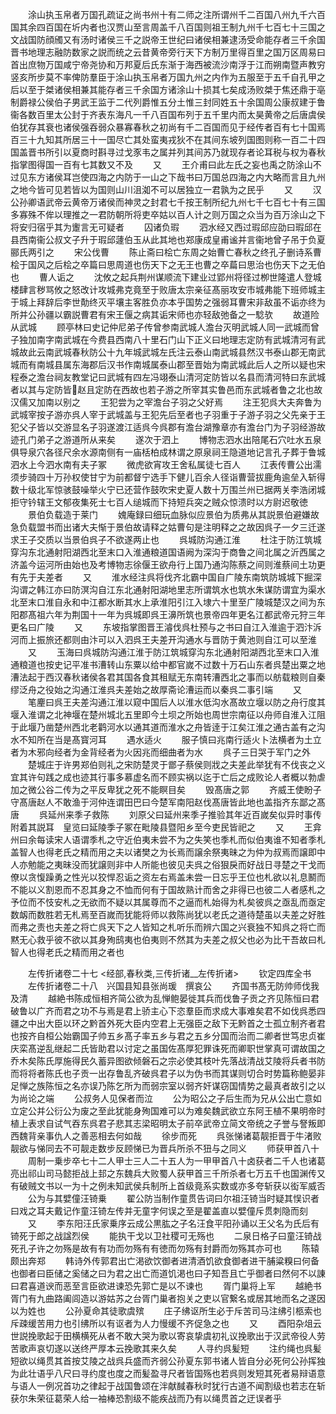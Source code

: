 <!-- { "loadSidebar": true } -->
　　涂山执玉帛者万国孔疏证之尚书州十有二师之注所谓州千二百国八州九千六百国其余四百国在圻内者也汉贾山至言周盖千八百国则祖王制九州千七百七十三国之文战国防顔斶又有汤时诸侯三千之説帝王世纪曰诸侯相兼逮汤受命能存者三千余国晋书地理志融防数家之説而统之云昔黄帝旁行天下方制万里得百里之国万区周易曰首出庶物万国咸宁帝尧协和万邦夏后氏东渐于海西被流沙南浮于江而朔南暨声教穷竖亥所步莫不率俾防羣臣于涂山执玉帛者万国九州之内作为五服至于五千自孔甲之后以至于桀诸侯相兼其能存者三千余国方诸涂山十损其七矣成汤败桀于焦还鼎于亳制爵禄公侯伯子男武王监于二代列爵惟五分土惟三封同姓五十余国周公康叔建于鲁衞各数百里太公封于齐表东海凡一千八百国布列于五千里内而太昊黄帝之后唐虞侯伯犹存其衰也诸侯强吞弱众暴寡春秋之初尚有千二百国而见于经传者百有七十国焉百三十九知其所居三十一国尽亡其处蛮夷戎狄不在其间东坡列国图则称一百二十四国盖晋书所引以夏商时斟寻过戈豕韦之属并列其间苏乃就现存者论耳税与权为春秋指掌图得国一百有七其数又不及
　　又
　　王介甫曰此左氏之妄也禹之防涂山不过见东方诸侯耳岂使四海之内防于一山之下哉书曰万国总四海之内大略而言且九州之地今皆可见若皆以为国则山川沮洳不可以居独立一君孰为之民乎
　　又
　　汉公孙卿语武帝云黄帝万诸侯而神灵之封君七千按王制所纪九州七千七百七十有三国多寡殊不侔以理推之一君防朝所将吏卒姑以百人计之则万国之众当为百万涂山之下将安归宿乎其为躛言无可疑者
　　囚诸负瑕
　　泗水经又西过瑕邱应劭曰瑕邱在县西南衞公叔文子升于瑕邱蘧伯玉从此其地也郑康成皇甫谧并言衞地曾子吊于负夏郦氏两引之
　　宋公伐曹
　　陈止斋曰桧亡东周之始曹亡春秋之终孔子删诗系曹桧于国风之后桧之卒篇曰思周道也伤天下之无王也曹之卒萹曰思治也伤天下之无伯也
　　曹人诟之
　　沈攸之起兵荆州谋顺流下建业过郢州将径过栁世隆遣人登城楼肆言秽骂攸之怒改计攻城弗克竟至于败唐太宗亲征髙丽攻安市城弗能下班师城主于城上拜辞后李世勣终灭平壤主客胜负亦本乎国势之强弱耳曹宋非敌虽不诟亦终为所并公孙疆以霸説曹君有宋王偃之病其诟宋师也亦轻敌弛备之一騐欤
　　故道险从武城
　　顾亭林曰史记仲尼弟子传曾参南武城人澹台灭明武城人同一武城而曾子独加南字南武城在今费县西南八十里石门山下正义曰地理志定防有武城清河有武城故此云南武城春秋防公十九年城武城左氏注云泰山南武城县然汉书泰山郡无南武城而有南城县属东海郡后汉书作南城属泰山郡至晋始为南武城此后人之所以疑也宋程泰之澹台祠友教堂记曰武城有四左冯翊泰山清河定防皆以名县而清河特曰东武城者以其与定防皆赵且定防在西故也若子游之所宰其实鲁邑而东武城者鲁之北也故汉儒又加南以别之
　　王犯尝为之宰澹台子羽之父好焉
　　注王犯呉大夫奔鲁为武城宰按子游亦呉人宰于武城盖与王犯先后至者也子羽重于子游子羽之父先亲于王犯父子皆以交游显名子羽遂渡江适呉今呉郡有澹台湖豫章亦有澹台门为子羽经游故迹孔门弟子之游道所从来矣
　　遂次于泗上
　　博物志泗水出陪尾石穴吐水五泉俱导泉穴各径尺余水源南侧有一庙栝柏成林谓之原泉祠王隐道地记言孔子葬于鲁城泗水上今泗水南有夫子冢
　　微虎欲宵攻王舍私属徒七百人
　　江表传曹公出濡须步骑四十万孙权使甘宁为前都督宁选手下健儿百余人径诣曹营拔鹿角逾垒入斩得数十级北军惊骇鼓噪举火宁已还营作鼓吹宋史夏人数十万围兰州已据两关李浩闭城拒守钤辖王文郁夜集死士七百人缒城而下持短兵突之贼众惊溃时以方尉迟敬徳
　　景伯负载造于莱门
　　媿庵録曰细玩血脉似应景伯为质弗从其説景伯避嫌故急负载盟书而出诸大夫惭于景伯故请释之姑曹句是注明释之之故因呉子一夕三迁遂求王子交质以当景伯呉子不欲遂两止也
　　呉城防沟通江淮
　　杜注于防江筑城穿沟东北通射阳湖西北至末口入淮通粮道国语阙为深沟于商鲁之间北属之沂西属之济盖今运河所由始也及考博物志徐偃王欲舟行上国乃通沟陈蔡之间则淮蔡间土功更有先于夫差者
　　又
　　淮水经注呉将伐齐北霸中国自广陵东南筑防城城下掘深沟谓之韩江亦曰防溟沟自江东北通射阳湖地里志所谓筑水也筑水朱谋防谓宜为渠水北至末口淮自永和中江都水断其水上承淮阳引江入埭六十里至广陵城楚汉之间为东阳郡髙祖六年为荆国十一年为呉城即呉王濞所筑也景帝四年更名江都武帝元狩三年更名曰广陵
　　又
　　东坡指掌图晋王濬伐呉杜预与之书曰自江入淮逾于泗汴泝河而上振旅还都则由汴可以入泗呉王夫差开沟通水与晋防于黄池则自江可以至淮
　　又
　　玉海曰呉城防沟通江淮于防江筑城穿沟东北通射阳湖西北至末口入淮通粮道也按史记平准书漕转山东粟以给中都官嵗不过数十万石山东者呉楚出粟之地漕法起于西汉春秋诸侯各君其国各食其租赋无东南转漕西北之事而以舫载粮则自秦缪泛舟之役始之沟通江淮呉夫差始之故厚斋论漕运而以秦呉二事引端
　　又
　　笔麈曰呉王夫差沟通江淮以窥中国后人以淮水低沟水髙故立堰以防之舟行度其堰入淮谓之北神堰在楚州城北五里即今土坝之所始也周世宗南征以舟师自淮入江阻于此堰乃凿楚州西北老鹳河水以通其道而淮水之舟皆逹于江矣江淮之通古盖有之沟水不知所在当是髙寳河耳
　　遇水适火
　　服子慎曰兆南行适火卜法横者为土立者为木邪向经者为金背经者为火因兆而细曲者为水
　　呉子三日哭于军门之外
　　楚城庄于许男郑伯则礼之宋防楚灵于鄫子蔡侯则戕之夫差此举犹有不伐丧之义宜其许句践之成也迹其行事多慕虚名而不顾实祸以迄于亡后之成败论人者概以勃虐加之微公谷二传为之平反卑犹之死不能瞑目矣
　　毁髙唐之郭
　　齐威王使盼子守髙唐赵人不敢渔于河仲连谓田巴曰今楚军南阳赵伐髙唐皆此地也盖指齐东鄙之髙唐
　　呉延州来季子救陈
　　刘原父曰延州来季子推验其年近百嵗矣似异时事传附着其説耳　皇览曰延陵季子冢在毗陵县暨阳乡至今吏民皆祀之
　　又
　　王弇州曰余每读宋人语谓季札之守近伯夷未尝不为之失笑也季札而似伯夷谁不知者季札盖智人也得老氏之精而用之夫以诸樊之为长焉而譲余祭夷昧之为仲为叔焉而譲即中人亦勉能之夷昧没而犹譲则非中人所能也彼见夫呉之俗狠戾而好战日寻楚之干戈而僚以贪愎躁勇之性光以狡悍忍诟之资左右焉盖未尝一日忘乎王位也札欲以礼息鬭而不能以义割恩而不忍其身之不恤而何有于国故熟计而舍之非得已也彼二人者感札之予位而不忮安札之无欲而不疑以其属尊而不之逼而札始得为札矣彼呉之亟乱而亟定数衂而数胜若无札焉至百嵗而犹能将师以救陈尚犹以老氏之道待楚虽以夫差之好胜而弗之责也夫差之将亡呉天下之人皆知之札听乐而辨六国之兴衰独不知呉之将亡而黙无心救乎彼不欲以其身殉鸱夷也伯夷则不然其为夫差之叔父也必为比干吾故曰札智人也得老氏之精而用之者也

　　左传折诸卷二十七
<经部,春秋类,三传折诸__左传折诸>
　　钦定四库全书
　　左传折诸卷二十八　兴国县知县张尚瑗　撰哀公
　　齐国书髙无防帅师伐我及清
　　越絶书陈成恒相齐简公欲为乱惮鲍晏徙其兵而伐鲁子贡之齐见陈恒曰君破鲁以广齐而君之功不与焉是君上骄主心下恣羣臣而求成大事难矣君不如伐呉悉四疆之中出大臣以环之黔首外死大臣内空君上无强臣之敌下无黔首之士孤立制齐者君也按齐自桓公始霸国子帅五乡髙子率五乡与君之五乡分国而治而二卿者世笃忠贞崔庆栾髙逆乱继起二氏皆助君以讨定之虽国佐髙厚犯罪诛死而卿职世掌真可谓故国之乔木矣陈氏厚施得民久蓄异图欲倾磐石之宗必使其枝叶先落战清战艾陵将兵者书防而将将者陈氏也子贡一出存鲁乱齐破呉君子以为伪书而其谋则切合时势篇称鲍晏非足惮之族陈恒之名亦误乃陈乞所为而弱宗室以弱齐奸谋窃国情势之最真者故引之以为尚论之端
　　公叔务人见保者而泣
　　公为昭公之子后生而为兄从公出亡意如立定公并公衍公为废之至此犹能身殉国难可以为难矣魏武欲立东阿王植不果明帝时植上表求自试气吞东呉君子悲其志梁昭明太子前卒武帝立简文帝统之子誉与詧叛即西魏背亲事仇人之善恶相去何如哉
　　徐步而死
　　呉张悌诸葛靓拒晋于牛渚败靓欲与悌同去不可靓走数步反顾悌已为晋兵所杀不狃与之同义
　　师获甲首八十
　　周制一乗步卒七十二人甲士三人二十五人为一甲甲首八十卤获者二千人也诸葛亮出祁山司马懿拒战上邽之东魏兵大败蜀人获甲首三千所杀者七万五千也国渊传又有破贼文书以一为十之例未知武侯兵制所上首级竟系实数或亦多夸斩获以衒军威否
　　公为与其嬖僮汪锜乗
　　翟公防当制作童贯告词曰尔祖汪锜当时疑其悮识者曰戏之耳夫戴记作童汪锜左传并无童字何误之至是翟盖直以嬖僮斥贯刺隐而刻
　　又
　　李东阳汪氏家乗序云成公黒肱之子名汪食平阳孙诵以王父名为氏后有锜死于郎之战諡烈侯
　　能执干戈以卫社稷可无殇也
　　二泉日格子曰童汪锜战死孔子许之勿殇是故有有功而勿殇有有徳而勿殇有封爵而勿殇其亦可也
　　陈辕颇出奔郑
　　韩诗外传郭君出亡渇欲饮御者进清酒饥欲食御者进干脯粱糗曰何备也御者曰臣储之奚储之曰为君之出亡而道饥渇也曰子知吾且亡乎御者曰然何不以諌曰君喜道谀而恶至言臣欲进谏恐先郭亡是以不谏也
　　胥门巢将上军
　　越絶书胥门有九曲路阖闾造以游姑苏之台胥门巢者抱关之吏以官繋名或居其地而名之遂因以为姓也
　　公孙夏命其徒歌虞殡
　　庄子绋讴所生必于斥苦司马注绋引柩索也斥疎缓苦用力也引绋所以有讴者为人力慢缓不齐促急之也
　　又
　　酉阳杂俎云世説挽歌起于田横横死从者不敢大哭为歌以寄哀挚虞初礼议挽歌出于汉武帝役人劳苦歌声哀切遂以送终严厚本云挽歌其来久矣
　　人寻约呉髪短
　　注约绳也呉髪短欲以绳贯其首按艾陵之战呉兵盛而齐弱公孙夏东郭书诸人皆自分必死何公孙挥独为此壮语乎八尺曰寻约度也度之而髪盈寻尺者皆国殇也若呉则发短其死者易辩语意与语人一例况首功之律起于战国鲁颂在泮献馘春秋时犹行古道不闻割级也若志在斩获尔朱荣征葛荣人给一袖棒恐割级不能疾战而乃有以绳贯首之迂误者乎
